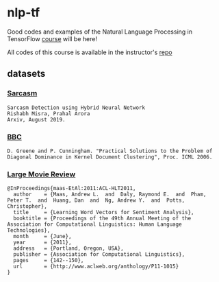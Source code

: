 # nlp-tf
Good codes and examples of the Natural Language Processing in TensorFlow [course](https://www.coursera.org/learn/natural-language-processing-tensorflow) will be here!

All codes of this course is available in the instructor's [repo](https://github.com/lmoroney/dlaicourse/tree/master/TensorFlow%20In%20Practice/Course%203%20-%20NLP)

## datasets
### [**Sarcasm**](https://www.kaggle.com/rmisra/news-headlines-dataset-for-sarcasm-detection)
```
Sarcasm Detection using Hybrid Neural Network
Rishabh Misra, Prahal Arora
Arxiv, August 2019.
```

### [**BBC**](http://mlg.ucd.ie/datasets/bbc.html)
```
D. Greene and P. Cunningham. "Practical Solutions to the Problem of Diagonal Dominance in Kernel Document Clustering", Proc. ICML 2006.
```


### [**Large Movie Review**](http://ai.stanford.edu/~amaas/data/sentiment/)
```
@InProceedings{maas-EtAl:2011:ACL-HLT2011,
  author    = {Maas, Andrew L.  and  Daly, Raymond E.  and  Pham, Peter T.  and  Huang, Dan  and  Ng, Andrew Y.  and  Potts, Christopher},
  title     = {Learning Word Vectors for Sentiment Analysis},
  booktitle = {Proceedings of the 49th Annual Meeting of the Association for Computational Linguistics: Human Language Technologies},
  month     = {June},
  year      = {2011},
  address   = {Portland, Oregon, USA},
  publisher = {Association for Computational Linguistics},
  pages     = {142--150},
  url       = {http://www.aclweb.org/anthology/P11-1015}
}
```
